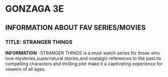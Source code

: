 # GONZAGA 3E
## INFORMATION ABOUT FAV SERIES/MOVIES 
### TITLE: STRANGER THINGS

**INFORMATION**
-STRANGER THINGS is a must watch series for those who love mysteries,supernatural stories,and nostalgic references to the past.its compelling characters and thrilling plot make it a captivating experience for viewers of all ages.
